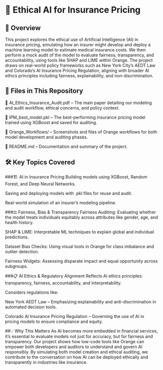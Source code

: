 # 🤖 Ethical AI for Insurance Pricing 

## 📌 Overview
This project explores the ethical use of Artificial Intelligence (AI) in insurance pricing, simulating how an insurer might develop and deploy a machine learning model to estimate medical insurance costs. We then perform a mock audit of the model to evaluate fairness, transparency, and accountability, using tools like SHAP and LIME within Orange. The project draws on real-world policy frameworks such as New York City’s AEDT Law and Colorado’s AI Insurance Pricing Regulation, aligning with broader AI ethics principles including fairness, explainability, and non-discrimination.

## 📂 Files in This Repository
📄 AI_Ethics_Insurance_Audit.pdf – The main paper detailing our modeling and audit workflow, ethical concerns, and policy context.

🧠 IPM_best_model.pkl – The best-performing insurance pricing model trained using XGBoost and saved for auditing.

🔧 Orange_Workflows/ – Screenshots and files of Orange workflows for both model development and auditing phases.

📜 README.md – Documentation and summary of the project. 

## 🛠️ Key Topics Covered
###🏗️ AI in Insurance Pricing
Building models using XGBoost, Random Forest, and Deep Neural Networks.

Saving and deploying models with .pkl files for reuse and audit.

Real-world simulation of an insurer’s modeling pipeline.

###⚖️ Fairness, Bias & Transparency
Fairness Auditing: Evaluating whether the model treats individuals equitably across attributes like gender, age, and health history.

SHAP & LIME: Interpretable ML techniques to explain global and individual predictions.

Dataset Bias Checks: Using visual tools in Orange for class imbalance and outlier detection.

Fairness Widgets: Assessing disparate impact and equal opportunity across subgroups.

###📋 AI Ethics & Regulatory Alignment
Reflects AI ethics principles: transparency, fairness, accountability, and interpretability.

Considers regulations like:

New York AEDT Law – Emphasizing explainability and anti-discrimination in automated decision tools.

Colorado AI Insurance Pricing Regulation – Governing the use of AI in pricing models to ensure compliance and equity.

##💡 Why This Matters
As AI becomes more embedded in financial services, it’s essential to evaluate models not just for accuracy, but for fairness and transparency. Our project shows how low-code tools like Orange can empower both developers and auditors to understand and govern AI responsibly. By simulating both model creation and ethical auditing, we contribute to the conversation on how AI can be deployed ethically and transparently in industries like insurance.

